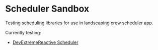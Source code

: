 # Scheduler Sandbox

Testing scheduling libraries for use in landscaping crew scheduler app.

Currently testing:

* [DevExtremeReactive Scheduler](https://devexpress.github.io/devextreme-reactive/react/scheduler/docs/guides/getting-started/)
